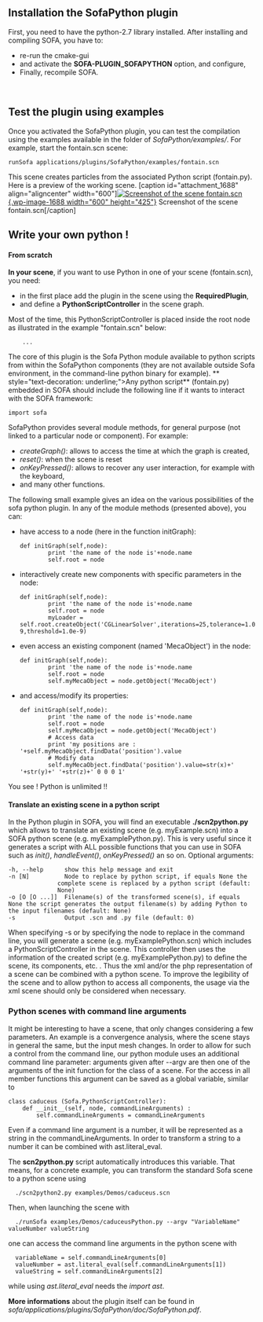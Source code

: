 Installation the SofaPython plugin
----------------------------------

First, you need to have the python-2.7 library installed. After
installing and compiling SOFA, you have to:

-   re-run the cmake-gui
-   and activate the **SOFA-PLUGIN\_SOFAPYTHON** option, and configure,
-   Finally, recompile SOFA.

 

Test the plugin using examples
------------------------------

Once you activated the SofaPython plugin, you can test the compilation
using the examples available in the folder of *SofaPython/examples/*.
For example, start the fontain.scn scene:

    runSofa applications/plugins/SofaPython/examples/fontain.scn

This scene creates particles from the associated Python script
(fontain.py). Here is a preview of the working scene. \[caption
id="attachment\_1688" align="aligncenter" width="600"\][![Screenshot of
the scene
fontain.scn](https://www.sofa-framework.org/wp-content/uploads/2014/11/Screenshot-from-2015-01-20-183338.png){.wp-image-1688
width="600"
height="425"}](https://www.sofa-framework.org/wp-content/uploads/2014/11/Screenshot-from-2015-01-20-183338.png)
Screenshot of the scene fontain.scn\[/caption\]  

Write your own python !
-----------------------

#### From scratch

**In your scene**, if
you want to use Python in one of your scene (fontain.scn), you need:

-   in the first place add the plugin in the scene using the
    **RequiredPlugin**,
-   and define a **PythonScriptController** in the scene graph.

Most of the time, this PythonScriptController is placed inside the root
node as illustrated in the example "fontain.scn" below:


        ...

The core of this plugin is the Sofa Python module available to python
scripts from within the SofaPython components (they are not available
outside Sofa environment, in the command-line python binary for
example). ** style="text-decoration: underline;">Any python
script** (fontain.py) embedded in SOFA should include the
following line if it wants to interact with the SOFA framework:

    import sofa

SofaPython provides several module methods, for general purpose (not
linked to a particular node or component). For example:

-   *createGraph()*: allows to access the time at which the graph is
    created,
-   *reset()*: when the scene is reset
-   *onKeyPressed()*: allows to recover any user interaction, for
    example with the keyboard,
-   and many other functions.

The following small example gives an idea on the various possibilities
of the sofa python plugin. In any of the module methods (presented
above), you can:

-   have access to a node (here in the function initGraph):

        def initGraph(self,node):
                print 'the name of the node is'+node.name
                self.root = node

-   interactively create new components with specific parameters in the
    node:

        def initGraph(self,node):
                print 'the name of the node is'+node.name
                self.root = node
                myLoader = self.root.createObject('CGLinearSolver',iterations=25,tolerance=1.0e-9,threshold=1.0e-9)

-   even access an existing component (named 'MecaObject') in the node:

        def initGraph(self,node):
                print 'the name of the node is'+node.name
                self.root = node
                self.myMecaObject = node.getObject('MecaObject')

-   and access/modify its properties:

        def initGraph(self,node):
                print 'the name of the node is'+node.name
                self.root = node
                self.myMecaObject = node.getObject('MecaObject')
                # Access data
                print 'my positions are : '+self.myMecaObject.findData('position').value
                # Modify data
                self.myMecaObject.findData('position').value=str(x)+' '+str(y)+' '+str(z)+' 0 0 0 1'

You see ! Python is unlimited !!  

#### Translate an existing scene in a python script

In the Python plugin in SOFA, you will find an executable
**./scn2python.py** which allows to translate an existing scene
(e.g. myExample.scn) into a SOFA python scene (e.g. myExamplePython.py). This is very useful
since it generates a script with ALL possible functions that you can use
in SOFA such as *init()*, *handleEvent()*, *onKeyPressed()* an so on.
Optional arguments:

    -h, --help      show this help message and exit
    -n [N]          Node to replace by python script, if equals None the
                  complete scene is replaced by a python script (default:
                  None)
    -o [O [O ...]]  Filename(s) of the transformed scene(s), if equals None the script generates the output filename(s) by adding Python to the input filenames (default: None)
    -s              Output .scn and .py file (default: 0)

When specifying -s or by specifying the node to replace in the command line, you will generate a scene (e.g. myExamplePython.scn) which
includes a PythonScriptController in the scene. This controller then
uses the information of the created script (e.g. myExamplePython.py) to
define the scene, its components, etc. .
Thus the xml and/or the php representation of a scene can be combined with a python scene. To improve the legibility of the scene and to allow python to access all components, the usage via the xml scene should only be considered when necessary.


### Python scenes with command line arguments

It might be interesting to have a scene, that only changes considering a few parameters. An example is a convergence analysis, where the scene stays in general the same, but the input mesh changes. In order to allow for such a control from the command line, our python module uses an additional command line parameter: arguments given after --argv are then one of the arguments of the init function for the class of a scene. For the access in all member functions this argument can be saved as a global variable, similar to

    class caduceus (Sofa.PythonScriptController):
        def __init__(self, node, commandLineArguments) : 
            self.commandLineArguments = commandLineArguments

Even if a command line argument is a number, it will be represented as a string in the commandLineArguments. In order to transform a string to a number it can be combined with ast.literal_eval.

The **scn2python.py** script automatically introduces this variable. That means, for a concrete example, you can transform the standard Sofa scene to a python scene using 

      ./scn2python2.py examples/Demos/caduceus.scn

Then, when launching the scene with 

      ./runSofa examples/Demos/caduceusPython.py --argv "VariableName" valueNumber valueString

one can access the command line arguments in the python scene with

      variableName = self.commandLineArguments[0]
      valueNumber = ast.literal_eval(self.commandLineArguments[1])
      valueString = self.commandLineArguments[2]

while using *ast.literal_eval* needs the *import ast*.


**More informations** about the
plugin itself can be found in
*sofa/applications/plugins/SofaPython/doc/SofaPython.pdf*.
